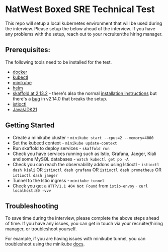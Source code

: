 # NatWest Boxed SRE Technical Test

This repo will setup a local kubernetes environment that will be used during the interview. Please setup the below ahead of the interview. If you have any problems with the setup, reach out to your recruiter/the hiring manager.

## Prerequisites:

The following tools need to be installed for the test.

- [docker](https://docs.docker.com/get-docker/)
- [kubectl](https://kubernetes.io/docs/tasks/tools/)
- [minikube](https://minikube.sigs.k8s.io/docs/start)
- [helm](https://helm.sh/docs/intro/install/)
- [skaffold at 2.13.2](https://github.com/GoogleContainerTools/skaffold/releases/tag/v2.13.2) - there's also the normal [installation instructions](https://skaffold.dev/docs/install/) but there's a [bug](https://github.com/GoogleContainerTools/skaffold/issues/9687) in v2.14.0 that breaks the setup.
- [istioctl](https://istio.io/latest/docs/ops/diagnostic-tools/istioctl/#install-hahahugoshortcode969s2hbhb)
- [Java/JDK21](https://sdkman.io/jdks#amzn)

## Getting Started

- Create a minikube cluster - `minikube start --cpus=2 --memory=4000`
- Set the kubectl context - `minikube update-context`
- Run skaffold to deploy services - `skaffold run`
- Check you have services running such as Istio, Grafana, Jaeger, Kiali and some MySQL databases - `watch kubectl get po -A`
- Check you can reach the observability addons using Istioctl - `istioctl dash kiali` OR `istioctl dash grafana` OR `istioctl dash prometheus` OR `istioctl dash jaeger`
- Tunnel to the Istio ingress - `minikube tunnel`
- Check you get a `HTTP/1.1 404 Not Found` from `istio-envoy` - `curl localhost:80 -vvv`

## Troubleshooting

To save time during the interview, please complete the above steps ahead of time. If you have any issues, you can get in touch via your recruiter/hiring manager, or troubleshoot yourself.

For example, if you are having issues with minikube tunnel, you can troubleshoot using the minikube [docs](https://minikube.sigs.k8s.io/docs/handbook/troubleshooting/).
